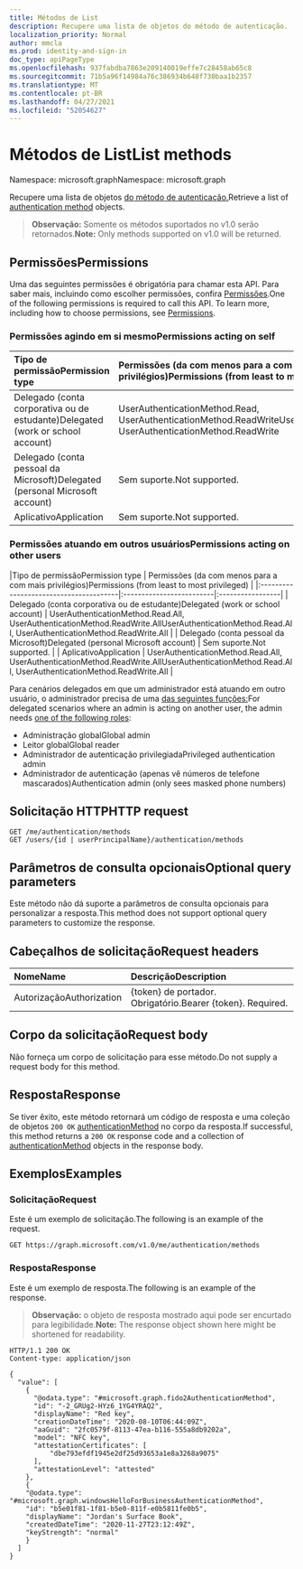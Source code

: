 ```yaml
---
title: Métodos de List
description: Recupere uma lista de objetos do método de autenticação.
localization_priority: Normal
author: mmcla
ms.prod: identity-and-sign-in
doc_type: apiPageType
ms.openlocfilehash: 937fabdba7863e209140019effe7c28458ab65c8
ms.sourcegitcommit: 71b5a96f14984a76c386934b648f730baa1b2357
ms.translationtype: MT
ms.contentlocale: pt-BR
ms.lasthandoff: 04/27/2021
ms.locfileid: "52054627"
---
```

# <a name="list-methods"></a><span data-ttu-id="c0de2-103">Métodos de List</span><span class="sxs-lookup"><span data-stu-id="c0de2-103">List methods</span></span>

<span data-ttu-id="c0de2-104">Namespace: microsoft.graph</span><span class="sxs-lookup"><span data-stu-id="c0de2-104">Namespace: microsoft.graph</span></span>

<span data-ttu-id="c0de2-105">Recupere uma lista de objetos [do método de autenticação.](../resources/authenticationmethod.md)</span><span class="sxs-lookup"><span data-stu-id="c0de2-105">Retrieve a list of [authentication method](../resources/authenticationmethod.md) objects.</span></span>

> <span data-ttu-id="c0de2-106">**Observação:** Somente os métodos suportados no v1.0 serão retornados.</span><span class="sxs-lookup"><span data-stu-id="c0de2-106">**Note:** Only methods supported on v1.0 will be returned.</span></span>

## <a name="permissions"></a><span data-ttu-id="c0de2-107">Permissões</span><span class="sxs-lookup"><span data-stu-id="c0de2-107">Permissions</span></span>

<span data-ttu-id="c0de2-p101">Uma das seguintes permissões é obrigatória para chamar esta API. Para saber mais, incluindo como escolher permissões, confira [Permissões](/graph/permissions-reference).</span><span class="sxs-lookup"><span data-stu-id="c0de2-p101">One of the following permissions is required to call this API. To learn more, including how to choose permissions, see [Permissions](/graph/permissions-reference).</span></span>

### <a name="permissions-acting-on-self"></a><span data-ttu-id="c0de2-110">Permissões agindo em si mesmo</span><span class="sxs-lookup"><span data-stu-id="c0de2-110">Permissions acting on self</span></span>

|<span data-ttu-id="c0de2-111">Tipo de permissão</span><span class="sxs-lookup"><span data-stu-id="c0de2-111">Permission type</span></span>      | <span data-ttu-id="c0de2-112">Permissões (da com menos para a com mais privilégios)</span><span class="sxs-lookup"><span data-stu-id="c0de2-112">Permissions (from least to most privileged)</span></span>              |
|:---------------------------------------|:-------------------------|
| <span data-ttu-id="c0de2-113">Delegado (conta corporativa ou de estudante)</span><span class="sxs-lookup"><span data-stu-id="c0de2-113">Delegated (work or school account)</span></span>     | <span data-ttu-id="c0de2-114">UserAuthenticationMethod.Read, UserAuthenticationMethod.ReadWrite</span><span class="sxs-lookup"><span data-stu-id="c0de2-114">UserAuthenticationMethod.Read, UserAuthenticationMethod.ReadWrite</span></span> |
| <span data-ttu-id="c0de2-115">Delegado (conta pessoal da Microsoft)</span><span class="sxs-lookup"><span data-stu-id="c0de2-115">Delegated (personal Microsoft account)</span></span> | <span data-ttu-id="c0de2-116">Sem suporte.</span><span class="sxs-lookup"><span data-stu-id="c0de2-116">Not supported.</span></span> |
| <span data-ttu-id="c0de2-117">Aplicativo</span><span class="sxs-lookup"><span data-stu-id="c0de2-117">Application</span></span>                            | <span data-ttu-id="c0de2-118">Sem suporte.</span><span class="sxs-lookup"><span data-stu-id="c0de2-118">Not supported.</span></span> |

### <a name="permissions-acting-on-other-users"></a><span data-ttu-id="c0de2-119">Permissões atuando em outros usuários</span><span class="sxs-lookup"><span data-stu-id="c0de2-119">Permissions acting on other users</span></span>

|<span data-ttu-id="c0de2-120">Tipo de permissão</span><span class="sxs-lookup"><span data-stu-id="c0de2-120">Permission type</span></span>      | <span data-ttu-id="c0de2-121">Permissões (da com menos para a com mais privilégios)</span><span class="sxs-lookup"><span data-stu-id="c0de2-121">Permissions (from least to most privileged)</span></span>              |
|:---------------------------------------|:-------------------------|:-----------------|
| <span data-ttu-id="c0de2-122">Delegado (conta corporativa ou de estudante)</span><span class="sxs-lookup"><span data-stu-id="c0de2-122">Delegated (work or school account)</span></span>     | <span data-ttu-id="c0de2-123">UserAuthenticationMethod.Read.All, UserAuthenticationMethod.ReadWrite.All</span><span class="sxs-lookup"><span data-stu-id="c0de2-123">UserAuthenticationMethod.Read.All, UserAuthenticationMethod.ReadWrite.All</span></span> |
| <span data-ttu-id="c0de2-124">Delegado (conta pessoal da Microsoft)</span><span class="sxs-lookup"><span data-stu-id="c0de2-124">Delegated (personal Microsoft account)</span></span> | <span data-ttu-id="c0de2-125">Sem suporte.</span><span class="sxs-lookup"><span data-stu-id="c0de2-125">Not supported.</span></span> |
| <span data-ttu-id="c0de2-126">Aplicativo</span><span class="sxs-lookup"><span data-stu-id="c0de2-126">Application</span></span>                            | <span data-ttu-id="c0de2-127">UserAuthenticationMethod.Read.All, UserAuthenticationMethod.ReadWrite.All</span><span class="sxs-lookup"><span data-stu-id="c0de2-127">UserAuthenticationMethod.Read.All, UserAuthenticationMethod.ReadWrite.All</span></span> |

<span data-ttu-id="c0de2-128">Para cenários delegados em que um administrador está atuando em outro usuário, o administrador precisa de uma [das seguintes funções:](/azure/active-directory/users-groups-roles/directory-assign-admin-roles#available-roles)</span><span class="sxs-lookup"><span data-stu-id="c0de2-128">For delegated scenarios where an admin is acting on another user, the admin needs [one of the following roles](/azure/active-directory/users-groups-roles/directory-assign-admin-roles#available-roles):</span></span>
* <span data-ttu-id="c0de2-129">Administração global</span><span class="sxs-lookup"><span data-stu-id="c0de2-129">Global admin</span></span>
* <span data-ttu-id="c0de2-130">Leitor global</span><span class="sxs-lookup"><span data-stu-id="c0de2-130">Global reader</span></span>
* <span data-ttu-id="c0de2-131">Administrador de autenticação privilegiada</span><span class="sxs-lookup"><span data-stu-id="c0de2-131">Privileged authentication admin</span></span>
* <span data-ttu-id="c0de2-132">Administrador de autenticação (apenas vê números de telefone mascarados)</span><span class="sxs-lookup"><span data-stu-id="c0de2-132">Authentication admin (only sees masked phone numbers)</span></span>

## <a name="http-request"></a><span data-ttu-id="c0de2-133">Solicitação HTTP</span><span class="sxs-lookup"><span data-stu-id="c0de2-133">HTTP request</span></span>

<!-- { "blockType": "ignored" } -->

```http
GET /me/authentication/methods
GET /users/{id | userPrincipalName}/authentication/methods
```

## <a name="optional-query-parameters"></a><span data-ttu-id="c0de2-134">Parâmetros de consulta opcionais</span><span class="sxs-lookup"><span data-stu-id="c0de2-134">Optional query parameters</span></span>

<span data-ttu-id="c0de2-135">Este método não dá suporte a parâmetros de consulta opcionais para personalizar a resposta.</span><span class="sxs-lookup"><span data-stu-id="c0de2-135">This method does not support optional query parameters to customize the response.</span></span>

## <a name="request-headers"></a><span data-ttu-id="c0de2-136">Cabeçalhos de solicitação</span><span class="sxs-lookup"><span data-stu-id="c0de2-136">Request headers</span></span>

| <span data-ttu-id="c0de2-137">Nome</span><span class="sxs-lookup"><span data-stu-id="c0de2-137">Name</span></span>      |<span data-ttu-id="c0de2-138">Descrição</span><span class="sxs-lookup"><span data-stu-id="c0de2-138">Description</span></span>|
|:----------|:----------|
| <span data-ttu-id="c0de2-139">Autorização</span><span class="sxs-lookup"><span data-stu-id="c0de2-139">Authorization</span></span> | <span data-ttu-id="c0de2-p102">{token} de portador. Obrigatório.</span><span class="sxs-lookup"><span data-stu-id="c0de2-p102">Bearer {token}. Required.</span></span> |

## <a name="request-body"></a><span data-ttu-id="c0de2-142">Corpo da solicitação</span><span class="sxs-lookup"><span data-stu-id="c0de2-142">Request body</span></span>

<span data-ttu-id="c0de2-143">Não forneça um corpo de solicitação para esse método.</span><span class="sxs-lookup"><span data-stu-id="c0de2-143">Do not supply a request body for this method.</span></span>

## <a name="response"></a><span data-ttu-id="c0de2-144">Resposta</span><span class="sxs-lookup"><span data-stu-id="c0de2-144">Response</span></span>

<span data-ttu-id="c0de2-145">Se tiver êxito, este método retornará um código de resposta e uma coleção de objetos `200 OK` [authenticationMethod](../resources/authenticationmethod.md) no corpo da resposta.</span><span class="sxs-lookup"><span data-stu-id="c0de2-145">If successful, this method returns a `200 OK` response code and a collection of [authenticationMethod](../resources/authenticationmethod.md) objects in the response body.</span></span>

## <a name="examples"></a><span data-ttu-id="c0de2-146">Exemplos</span><span class="sxs-lookup"><span data-stu-id="c0de2-146">Examples</span></span>

### <a name="request"></a><span data-ttu-id="c0de2-147">Solicitação</span><span class="sxs-lookup"><span data-stu-id="c0de2-147">Request</span></span>

<span data-ttu-id="c0de2-148">Este é um exemplo de solicitação.</span><span class="sxs-lookup"><span data-stu-id="c0de2-148">The following is an example of the request.</span></span>


```msgraph-interactive
GET https://graph.microsoft.com/v1.0/me/authentication/methods
```

### <a name="response"></a><span data-ttu-id="c0de2-149">Resposta</span><span class="sxs-lookup"><span data-stu-id="c0de2-149">Response</span></span>

<span data-ttu-id="c0de2-150">Este é um exemplo de resposta.</span><span class="sxs-lookup"><span data-stu-id="c0de2-150">The following is an example of the response.</span></span>

> <span data-ttu-id="c0de2-151">**Observação:** o objeto de resposta mostrado aqui pode ser encurtado para legibilidade.</span><span class="sxs-lookup"><span data-stu-id="c0de2-151">**Note:** The response object shown here might be shortened for readability.</span></span>

<!-- {
  "blockType": "response",
  "truncated": true,
  "@odata.type": "microsoft.graph.authenticationMethod",
  "isCollection": true
} -->

```http
HTTP/1.1 200 OK
Content-type: application/json

{
  "value": [
    {
      "@odata.type": "#microsoft.graph.fido2AuthenticationMethod",
      "id": "-2_GRUg2-HYz6_1YG4YRAQ2",
      "displayName": "Red key",
      "creationDateTime": "2020-08-10T06:44:09Z",
      "aaGuid": "2fc0579f-8113-47ea-b116-555a8db9202a",
      "model": "NFC key",
      "attestationCertificates": [
          "dbe793efdf1945e2df25d93653a1e8a3268a9075"
      ],
      "attestationLevel": "attested"
    },
    {
    "@odata.type": "#microsoft.graph.windowsHelloForBusinessAuthenticationMethod",
    "id": "b5e01f81-1f81-b5e0-811f-e0b5811fe0b5",
    "displayName": "Jordan's Surface Book",
    "createdDateTime": "2020-11-27T23:12:49Z",
    "keyStrength": "normal"
    }
  ]
}
```

<!-- uuid: 16cd6b66-4b1a-43a1-adaf-3a886856ed98
2019-02-04 14:57:30 UTC -->
<!-- {
  "type": "#page.annotation",
  "description": "List methods",
  "keywords": "",
  "section": "documentation",
  "tocPath": ""
}-->
